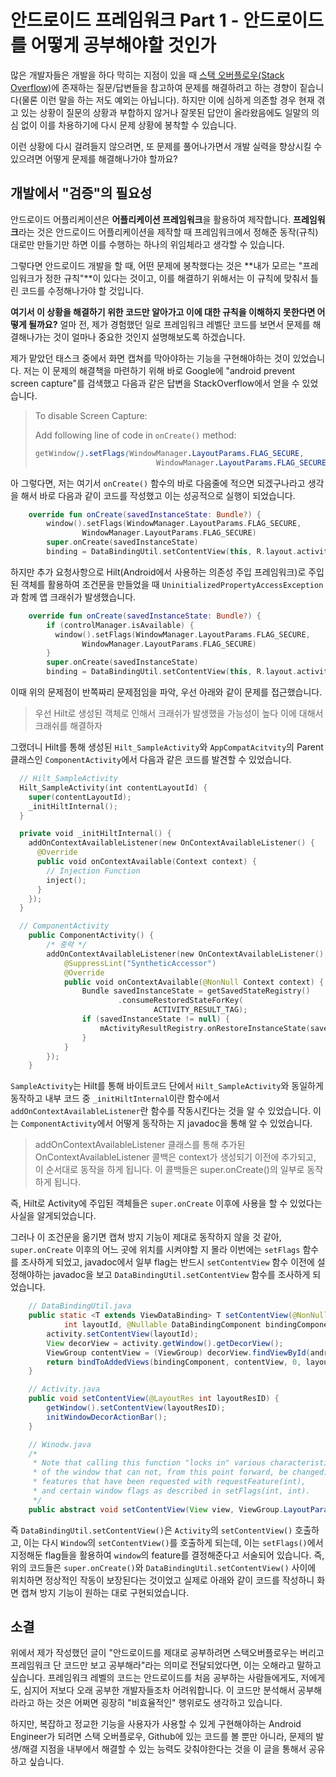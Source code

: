 # 안드로이드 프레임워크 Part 1 - 안드로이드를 어떻게 공부해야할 것인가 

많은 개발자들은 개발을 하다 막히는 지점이 있을 때 [스택 오버플로우(Stack Overflow)](https://stackoverflow.com/)에 존재하는 질문/답변들을 참고하여 문제를 해결하려고 하는 경향이 짙습니다(물론 이런 말을 하는 저도 예외는 아닙니다). 하지만 이에 심하게 의존할 경우 현재 겪고 있는 상황이 질문의 상황과 부합하지 않거나 잘못된 답안이 올라왔음에도 일말의 의심 없이 이를 차용하기에 다시 문제 상황에 봉착할 수 있습니다. 

이런 상황에 다시 걸려들지 않으려면, 또 문제를 풀어나가면서 개발 실력을 향상시킬 수 있으려면 어떻게 문제를 해결해나가야 할까요?

## 개발에서 "검증"의 필요성

안드로이드 어플리케이션은 **어플리케이션 프레임워크**을 활용하여 제작합니다. **프레임워크**라는 것은 안드로이드 어플리케이션을 제작할 때 프레임워크에서 정해준 동작(규칙)대로만 만들기만 하면 이를 수행하는 하나의 위임체라고 생각할 수 있습니다. 

그렇다면 안드로이드 개발을 할 때, 어떤 문제에 봉착했다는 것은 **내가 모르는 "프레임워크가 정한 규칙"**이 있다는 것이고, 이를 해결하기 위해서는 이 규칙에 맞춰서 틀린 코드를 수정해나가야 할 것입니다. 

**여기서 이 상황을 해결하기 위한 코드만 알아가고 이에 대한 규칙을 이해하지 못한다면 어떻게 될까요?** 얼마 전, 제가 경험했던 일로 프레임워크 레벨단 코드를 보면서 문제를 해결해나가는 것이 얼마나 중요한 것인지 설명해보도록 하겠습니다.

제가 맡았던 태스크 중에서 화면 캡쳐를 막아야하는 기능을 구현해야하는 것이 있었습니다. 저는 이 문제의 해결책을 마련하기 위해 바로 Google에 "android prevent screen capture"를 검색했고 다음과 같은 답변을 StackOverflow에서 얻을 수 있었습니다.

> To disable Screen Capture:
>
> Add following line of code in `onCreate()` method:
>
> ```scss
> getWindow().setFlags(WindowManager.LayoutParams.FLAG_SECURE,
>                            WindowManager.LayoutParams.FLAG_SECURE);
> ```

아 그렇다면, 저는 여기서 ``onCreate()`` 함수의 바로 다음줄에 적으면 되겠구나라고 생각을 해서 바로 다음과 같이 코드를 작성했고 이는 성공적으로 실행이 되었습니다.

```kotlin
    override fun onCreate(savedInstanceState: Bundle?) {
        window().setFlags(WindowManager.LayoutParams.FLAG_SECURE,
                WindowManager.LayoutParams.FLAG_SECURE)
        super.onCreate(savedInstanceState)
        binding = DataBindingUtil.setContentView(this, R.layout.activity_sample)
```

하지만 추가 요청사항으로 Hilt(Android에서 사용하는 의존성 주입 프레임워크)로 주입된 객체를 활용하여 조건문을 만들었을 때 ``UninitializedPropertyAccessException``과 함께 앱 크래쉬가 발생했습니다. 

```kotlin
    override fun onCreate(savedInstanceState: Bundle?) {
        if (controlManager.isAvailable) {
          window().setFlags(WindowManager.LayoutParams.FLAG_SECURE,
                WindowManager.LayoutParams.FLAG_SECURE)
        }
        super.onCreate(savedInstanceState)
        binding = DataBindingUtil.setContentView(this, R.layout.activity_sample)
```

이때 위의 문제점이 반쪽짜리 문제점임을 파악, 우선 아래와 같이 문제를 접근했습니다.

> 우선 Hilt로 생성된 객체로 인해서 크래쉬가 발생했을 가능성이 높다 이에 대해서 크래쉬를 해결하자

그랬더니 Hilt를 통해 생성된 ``Hilt_SampleActivity``와 ``AppCompatAcitvity``의 Parent 클래스인 ``ComponentActivity``에서 다음과 같은 코드를 발견할 수 있었습니다.

```kotlin
  // Hilt_SampleActivity
  Hilt_SampleActivity(int contentLayoutId) {
    super(contentLayoutId);
    _initHiltInternal();
  }

  private void _initHiltInternal() {
    addOnContextAvailableListener(new OnContextAvailableListener() {
      @Override
      public void onContextAvailable(Context context) {
        // Injection Function
        inject();
      }
    });
  }

  // ComponentActivity
    public ComponentActivity() {
        /* 중략 */
        addOnContextAvailableListener(new OnContextAvailableListener() {
            @SuppressLint("SyntheticAccessor")
            @Override
            public void onContextAvailable(@NonNull Context context) {
                Bundle savedInstanceState = getSavedStateRegistry()
                        .consumeRestoredStateForKey(
                                ACTIVITY_RESULT_TAG);
                if (savedInstanceState != null) {
                    mActivityResultRegistry.onRestoreInstanceState(savedInstanceState);
                }
            }
        });
    }
```

``SampleActivity``는 Hilt를 통해 바이트코드 단에서 ``Hilt_SampleActivity``와 동일하게 동작하고 내부 코드 중 ``_initHiltInternal``이란 함수에서 ``addOnContextAvailableListener``란 함수를 작동시킨다는 것을 알 수 있었습니다. 이는 ``ComponentActivity``에서 어떻게 동작하는 지 javadoc을 통해 알 수 있었습니다.

>  addOnContextAvailableListener 클래스를 통해 추가된 OnContextAvailableListener 콜백은 context가 생성되기 이전에 추가되고, 이 순서대로 동작을 하게 됩니다. 이 콜백들은 super.onCreate()의 일부로 동작하게 됩니다.

즉, Hilt로 Activity에 주입된 객체들은 ``super.onCreate`` 이후에 사용을 할 수 있었다는 사실을 알게되었습니다. 

그러나 이 조건문을 옮기면 캡쳐 방지 기능이 제대로 동작하지 않을 것 같아, ``super.onCreate`` 이후의 어느 곳에 위치를 시켜야할 지 몰라 이번에는 ``setFlags`` 함수를 조사하게 되었고, javadoc에서 일부 flag는 반드시 ``setContentView`` 함수 이전에 설정해야하는 javadoc을 보고 ``DataBindingUtil.setContentView`` 함수를 조사하게 되었습니다.

```java
    // DataBindingUtil.java
    public static <T extends ViewDataBinding> T setContentView(@NonNull Activity activity,
            int layoutId, @Nullable DataBindingComponent bindingComponent) {
        activity.setContentView(layoutId);
        View decorView = activity.getWindow().getDecorView();
        ViewGroup contentView = (ViewGroup) decorView.findViewById(android.R.id.content);
        return bindToAddedViews(bindingComponent, contentView, 0, layoutId);
    }

    // Activity.java
    public void setContentView(@LayoutRes int layoutResID) {
        getWindow().setContentView(layoutResID);
        initWindowDecorActionBar();
    }

    // Winodw.java
    /*
     * Note that calling this function "locks in" various characteristics
     * of the window that can not, from this point forward, be changed: the
     * features that have been requested with requestFeature(int),
     * and certain window flags as described in setFlags(int, int).
     */
    public abstract void setContentView(View view, ViewGroup.LayoutParams params);
```

즉 ``DataBindingUtil.setContentView()``은 ``Activity``의 ``setContentView()`` 호출하고, 이는 다시 ``Window``의 ``setContentView()``를 호출하게 되는데, 이는 ``setFlags()``에서 지정해둔 flag들을 활용하여 ``window``의 feature를 결정해준다고 서술되어 있습니다. 즉, 위의 코드들은 ``super.onCreate()``와 ``DataBindingUtil.setContentView()`` 사이에 위치하면 정상적인 작동이 보장된다는 것이었고 실제로 아래와 같이 코드를 작성하니 화면 캡쳐 방지 기능이 원하는 대로 구현되었습니다.

## 소결

위에서 제가 작성했던 글이 "안드로이드를 제대로 공부하려면 스택오버플로우는 버리고 프레임워크 단 코드만 보고 공부해라"라는 의미로 전달되었다면, 이는 오해라고 말하고 싶습니다. 프레임워크 레벨의 코드는 안드로이드를 처음 공부하는 사람들에게도, 저에게도, 심지어 저보다 오래 공부한 개발자들조차 어려워합니다. 이 코드만 분석해서 공부해라라고 하는 것은 어쩌면 굉장히 "비효율적인" 행위로도 생각하고 있습니다.

하지만, 복잡하고 정교한 기능을 사용자가 사용할 수 있게 구현해야하는 Android Engineer가 되려면 스택 오버플로우, Github에 있는 코드를 볼 뿐만 아니라, 문제의 발생/해결 지점을 내부에서 해결할 수 있는 능력도 갖춰야한다는 것을 이 글을 통해서 공유하고 싶습니다. 


